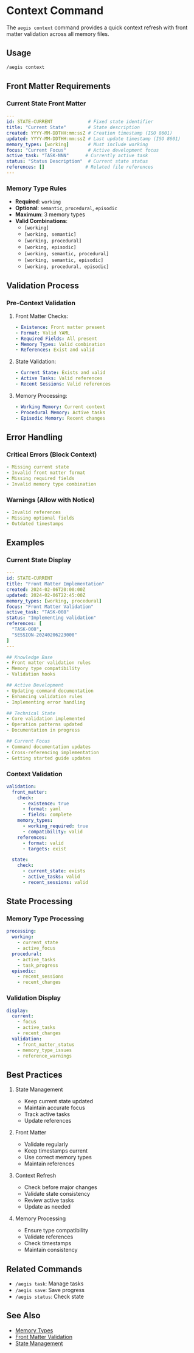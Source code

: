 # Context Command

The `aegis context` command provides a quick context refresh with front matter validation across all memory files.

## Usage
```bash
/aegis context
```

## Front Matter Requirements

### Current State Front Matter
```yaml
---
id: STATE-CURRENT             # Fixed state identifier
title: "Current State"        # State description
created: YYYY-MM-DDTHH:mm:ssZ # Creation timestamp (ISO 8601)
updated: YYYY-MM-DDTHH:mm:ssZ # Last update timestamp (ISO 8601)
memory_types: [working]       # Must include working
focus: "Current Focus"        # Active development focus
active_task: "TASK-NNN"      # Currently active task
status: "Status Description"  # Current state status
references: []               # Related file references
---
```

### Memory Type Rules
- **Required**: `working`
- **Optional**: `semantic`, `procedural`, `episodic`
- **Maximum**: 3 memory types
- **Valid Combinations**:
  - `[working]`
  - `[working, semantic]`
  - `[working, procedural]`
  - `[working, episodic]`
  - `[working, semantic, procedural]`
  - `[working, semantic, episodic]`
  - `[working, procedural, episodic]`

## Validation Process

### Pre-Context Validation
1. Front Matter Checks:
   ```yaml
   - Existence: Front matter present
   - Format: Valid YAML
   - Required Fields: All present
   - Memory Types: Valid combination
   - References: Exist and valid
   ```

2. State Validation:
   ```yaml
   - Current State: Exists and valid
   - Active Tasks: Valid references
   - Recent Sessions: Valid references
   ```

3. Memory Processing:
   ```yaml
   - Working Memory: Current context
   - Procedural Memory: Active tasks
   - Episodic Memory: Recent changes
   ```

## Error Handling

### Critical Errors (Block Context)
```yaml
- Missing current state
- Invalid front matter format
- Missing required fields
- Invalid memory type combination
```

### Warnings (Allow with Notice)
```yaml
- Invalid references
- Missing optional fields
- Outdated timestamps
```

## Examples

### Current State Display
```yaml
---
id: STATE-CURRENT
title: "Front Matter Implementation"
created: 2024-02-06T20:00:00Z
updated: 2024-02-06T22:45:00Z
memory_types: [working, procedural]
focus: "Front Matter Validation"
active_task: "TASK-008"
status: "Implementing validation"
references: [
  "TASK-008",
  "SESSION-20240206223000"
]
---

## Knowledge Base
- Front matter validation rules
- Memory type compatibility
- Validation hooks

## Active Development
- Updating command documentation
- Enhancing validation rules
- Implementing error handling

## Technical State
- Core validation implemented
- Operation patterns updated
- Documentation in progress

## Current Focus
- Command documentation updates
- Cross-referencing implementation
- Getting started guide updates
```

### Context Validation
```yaml
validation:
  front_matter:
    check:
      - existence: true
      - format: yaml
      - fields: complete
    memory_types:
      - working_required: true
      - compatibility: valid
    references:
      - format: valid
      - targets: exist

  state:
    check:
      - current_state: exists
      - active_tasks: valid
      - recent_sessions: valid
```

## State Processing

### Memory Type Processing
```yaml
processing:
  working:
    - current_state
    - active_focus
  procedural:
    - active_tasks
    - task_progress
  episodic:
    - recent_sessions
    - recent_changes
```

### Validation Display
```yaml
display:
  current:
    - focus
    - active_tasks
    - recent_changes
  validation:
    - front_matter_status
    - memory_type_issues
    - reference_warnings
```

## Best Practices

1. State Management
   - Keep current state updated
   - Maintain accurate focus
   - Track active tasks
   - Update references

2. Front Matter
   - Validate regularly
   - Keep timestamps current
   - Use correct memory types
   - Maintain references

3. Context Refresh
   - Check before major changes
   - Validate state consistency
   - Review active tasks
   - Update as needed

4. Memory Processing
   - Ensure type compatibility
   - Validate references
   - Check timestamps
   - Maintain consistency

## Related Commands
- `/aegis task`: Manage tasks
- `/aegis save`: Save progress
- `/aegis status`: Check state

## See Also
- [Memory Types](../memory_types.md)
- [Front Matter Validation](../validation.md)
- [State Management](../state_management.md)